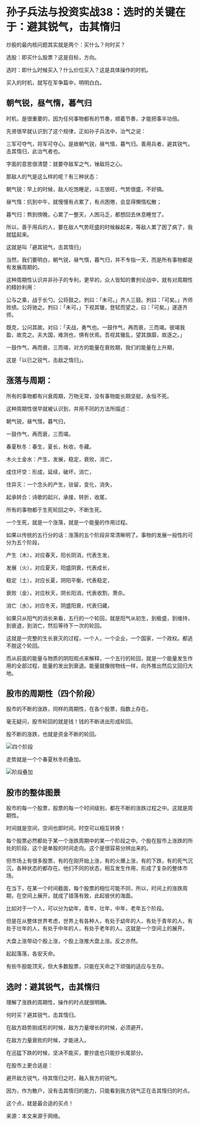 # 孙子兵法与投资实战38：选时的关键在于：避其锐气，击其惰归

炒股的最内核问题其实就是两个：买什么？何时买？

选股：即买什么股票？这是目标，方向。

选时：即什么时候买入？什么价位买入？这是具体操作的时机。

买入的时机，就写在军争篇中，明明白白。

## 朝气锐，昼气惰，暮气归
时机，是很重要的，因为任何事物都有的节奏，顺着节奏，才能把事半功倍。

先贤很早就认识到了这个规律，正如孙子兵法中，治气之说：

三军可夺气，将军可夺心。是故朝气锐，昼气惰，暮气归。善用兵者，避其锐气，击其惰归，此治气者也。

字面的意思很清楚：就要夺敌军之气，锉敌将之心。

那敌人的气是这么样的呢？有三种状态：

朝气锐：早上的时候，敌人吃饱睡足，斗志很旺，气势很盛，不好搞。

昼气惰：抗到中午，就慢慢有点累了，有点困倦，会显得懒惰松散；

暮气归：熬到傍晚，心累了一整天，人困马乏，都想回去休息睡觉了。

所以，善于用兵的人，要在敌人气势旺盛的时候躲起来，等敌人累了困了病了，我就猛起来。

这就是叫「避其锐气，击其惰归」

当然，我们要明白，朝气锐，昼气惰，暮气归，并不专指一天，而是所有事物都是有发展周期的。

这种周期性认识并非孙子的专利，更早的，众人皆知的曹刿论战中，就有对周期性的精妙利用：

公与之乘，战于长勺。公将鼓之。刿曰：「未可。」齐人三鼓。刿曰：「可矣。」齐师败绩。公将驰之。刿曰：「未可。」下视其辙，登轼而望之，曰：「可矣。」遂逐齐师。

既克，公问其故。对曰：「夫战，勇气也。一鼓作气，再而衰，三而竭。彼竭我盈，故克之。夫大国，难测也，惧有伏焉。吾视其辙乱，望其旗靡，故逐之。」

一鼓作气，再而衰，三而竭，对方的能量在衰败期，我们的能量在上升期，

这是「以已之锐气，击敌之惰归」。

## 涨落与周期：
所有的事物都有兴衰周期，万物无常，没有事物能长期坚挺，永恒不死。

这种周期性很早就被认识到，并用不同的方法所描述：

朝气锐，昼气惰，暮气归，

一鼓作气，再而衰，三而竭。

春夏秋冬：春生，夏长，秋收，冬藏。

木火土金水：产生，发展，稳定，衰败，消亡，

成住坏空：形成，延续，破坏，消亡，

住异灭：一个念头的产生，驻留，变化，消失，

起承转合：诗歌的起兴，承接，转折，收尾，

所有的事物都于生死轮回之中，不断生死。

一个生死，就是一个涨落，就是一个能量的作用过程。

如果以传统的五行分的话：涨落的五个阶段非常清晰明了。事物的发展一般性的可分为五个阶段，

产生（木），对应春天，阳长阴消，代表生发，

发展（火），对应夏天，阳盛阴衰，代表成长，

稳定（土），对应长夏，阴阳平衡，代表稳定，

衰败（金），对应秋天，阴长阳消，代表收割，萧杀。

消亡（水）。对应冬天，阴盛阳衰，代表归藏，

如果只从阳气的消长来看，五行的一个轮回，就是阳气从初生，到极盛，到维持，到衰退，到消亡，然后等待下一次的轮回。

这就是一完整的生长衰灭的过程，一个人，一个企业，一个国家，一个政权。都逃不脱这个轮回。

而从前面的能量与物质的阴阳观点来解释，一个五行的轮回，就是一个能量发生作用的全部过程，能量的发出到衰退。能量就像抛物线一样，向外推出然后又回归大地。

## 股市的周期性（四个阶段）
股市的不断的涨跌，同样的周期性，在各个股票，指数上存在。

毫无疑问，股市轮回的就是钱！钱的不断进出形成轮回。

股不断的涨跌，也就是资金不断的轮回。

![四个阶段](/images/sunzi_38_1.jpg)

走势就是一个个春夏秋冬的叠加。

![阶段叠加](/images/sunzi_38_2.jpg)


## 股市的整体图景
股市的每一个股票，股票的每一个时间级别，都在不断的涨跌过程之中。这就是周期性。

时间就是空间，空间也即时间，时空可以相互转换！

每个股票必然都处于某一个涨跌周期中的某一个阶段之中。个股在股市上涨跌的所处的阶段，这个是单股的时间走向。这个是很容易分辨出来的。

但市场上有很多股票，有的在刚开始上涨，有的火爆上涨，有的下跌，有的死气沉沉，各种状态的都存在。他们不同的状态，相互发生作用，形成了复杂的整体市场。

在当下，在某一个时间截面，每个股票的相位可能不同，所以，时间上的涨跌周期，在空间上展开，就成了错落有致，此起彼伏的海面。

比如对于一个人，可以分为幼年，青年，壮年，中年，老年五个阶段。

但是在从整体世界考虑，世界上有各种人，有处于幼年的人，有处于青年的人，有处于壮年的人，有处于中年的人，有处于老年的人。这就是一个空间上的展开。

大盘上涨带动个股上涨，个股上涨推大盘上涨。反之亦然。

起起落落，各安天命。

有些牛股能顶天，但大多数股票，只能在天命之下顽强的适应与生存。

## 选时：避其锐气，击其惰归
理解了涨跌的周期性，操作的时点就很明确。

何时买？避其锐气，击其惰归。

在敌方趋势刚成形的时候，敌方力量增长的时候，必须避开。

在敌方力量衰败的时候，才能进入。

在迅猛下跌的时候，坚决不能买，要抄底也只能抄长尾部分。

在股市上更合适是：

避开敌方锐气，待其惰归之时，融入我方的锐气。

因为，作为散户，没有击其惰归的能力，只能看到我方锐气正在击其惰归的时点。

这个点，就是最合适的买点！

来源：本文来源于网络。
